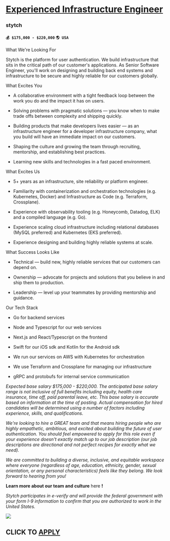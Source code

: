 # [Experienced Infrastructure Engineer](https://www.remotewlb.com/apply/experienced-infrastructure-engineer-89793)  
### stytch  
#### `💰 $175,000 - $220,000` `🌎 USA`  

What We're Looking For

Stytch is the platform for user authentication. We build infrastructure that sits in the critical path of our customer's applications. As Senior Software Engineer, you'll work on designing and building back end systems and infrastructure to be secure and highly reliable for our customers globally.

What Excites You

  * A collaborative environment with a tight feedback loop between the work you do and the impact it has on users.

  * Solving problems with pragmatic solutions — you know when to make trade offs between complexity and shipping quickly.

  * Building products that make developers lives easier — as an infrastructure engineer for a developer infrastructure company, what you build will have an immediate impact on our customers.

  * Shaping the culture and growing the team through recruiting, mentorship, and establishing best practices.

  * Learning new skills and technologies in a fast paced environment.

What Excites Us

  * 5+ years as an infrastructure, site reliability or platform engineer.

  * Familiarity with containerization and orchestration technologies (e.g. Kubernetes, Docker) and Infrastructure as Code (e.g. Terraform, Crossplane).

  * Experience with observability tooling (e.g. Honeycomb, Datadog, ELK) and a compiled language (e.g. Go).

  * Experience scaling cloud infrastructure including relational databases (MySQL preferred) and Kubernetes (EKS preferred).

  * Experience designing and building highly reliable systems at scale.

What Success Looks Like

  * Technical — build new, highly reliable services that our customers can depend on.

  * Ownership — advocate for projects and solutions that you believe in and ship them to production.

  * Leadership — level up your teammates by providing mentorship and guidance.

Our Tech Stack

  * Go for backend services

  * Node and Typescript for our web services

  * Next.js and React/Typescript on the frontend

  * Swift for our iOS sdk and Kotlin for the Android sdk

  * We run our services on AWS with Kubernetes for orchestration

  * We use Terraform and Crossplane for managing our infrastructure

  * gRPC and protobufs for internal service communication

 _Expected base salary $175,000 - $220,000. The anticipated base salary range is not inclusive of full benefits including equity, health care insurance, time off, paid parental leave, etc. This base salary is accurate based on information at the time of posting. Actual compensation for hired candidates will be determined using a number of factors including experience, skills, and qualifications._

 _We're looking to hire a GREAT team and that means hiring people who are highly empathetic, ambitious, and excited about building the future of user authentication. You should feel empowered to apply for this role even if your experience doesn't exactly match up to our job description (our job descriptions are directional and not perfect recipes for exactly what we need)._

 _We are committed to building a diverse, inclusive, and equitable workspace where everyone (regardless of age, education, ethnicity, gender, sexual orientation, or any personal characteristics) feels like they belong. We look forward to hearing from you!_

 **Learn more about our team and culture** here **!**

 _Stytch participates in e-verify and will provide the federal government with your form I-9 information to confirm that you are authorized to work in the United States._

![](https://remotive.com/job/track/1905181/blank.gif?source=public_api)  
## CLICK TO [APPLY](https://www.remotewlb.com/apply/experienced-infrastructure-engineer-89793)

